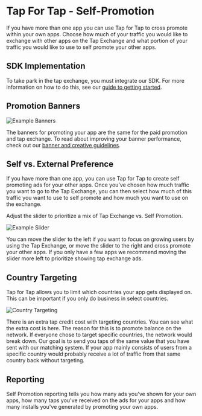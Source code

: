 # Tap For Tap - Self-Promotion

If you have more than one app you can use Tap for Tap to cross promote within your own apps. Choose how much of your traffic you would like to exchange with other apps on the Tap Exchange and what portion of your traffic you would like to use to self promote your other apps.

## SDK Implementation

To take park in the tap exchange, you must integrate our SDK. For more information on how to do this, see our [guide to getting started](/doc/getting-started).

## Promotion Banners

![Example Banners](https://raw.github.com/tapfortap/Documentation/master/images/generated.png)

The banners for promoting your app are the same for the paid promotion and tap exchange.  To read about improving your banner performance, check out our [banner and creative guidelines](/doc/performance/creatives).

## Self vs. External Preference

If you have more than one app, you can use Tap for Tap to create self promoting ads for your other apps. Once you’ve chosen how much traffic you want to go to the Tap Exchange, you can then select how much of this traffic you want to use to self promote and how much you want to use on the exchange.

Adjust the slider to prioritize a mix of Tap Exchange vs. Self Promotion.

![Example Slider](https://raw.github.com/tapfortap/Documentation/master/images/slider-self.png)

You can move the slider to the left if you want to focus on growing users by using the Tap Exchange, or move the slider to the right and cross promote your other apps. If you only have a few apps we recommend moving the slider more left to prioritize showing tap exchange ads.

## Country Targeting

Tap for Tap allows you to limit which countries your app gets displayed on.  This can be important if you only do business in select countries.

![Country Targeting](https://raw.github.com/tapfortap/Documentation/master/images/world-target.png)

There is an extra tap credit cost with targeting countries. You can see what the extra cost is here.  The reason for this is to promote balance on the network.  If everyone chose to target specific countries, the network would break down. Our goal is to send you taps of the same value that you have sent with our matching system. If your app mainly consists of users from a specific country would probably receive a lot of traffic from that same country back without targeting.

## Reporting

Self Promotion reporting tells you how many ads you've shown for your own apps, how many taps you've received on the ads for your apps and how many installs you've generated by promoting your own apps.
